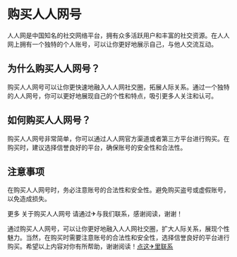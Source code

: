 # 购买人人网号

人人网是中国知名的社交网络平台，拥有众多活跃用户和丰富的社交资源。在人人网上拥有一个独特的个人账号，可以让你更好地展示自己，与他人交流互动。

## 为什么购买人人网号？

购买人人网号可以让你更快速地融入人人网社交圈，拓展人际关系。通过一个独特的人人网号，你可以更好地展现自己的个性和特点，吸引更多人关注和认可。

## 如何购买人人网号？

购买人人网号非常简单，你可以通过人人网官方渠道或者第三方平台进行购买。在购买时，建议选择信誉良好的平台，确保账号的安全性和合法性。

## 注意事项

在购买人人网号时，务必注意账号的合法性和安全性。避免购买盗号或虚假账号，以免造成损失。

更多 关于购买人人网号 请通过✈与我们联系，感谢阅读，谢谢！

通过购买人人网号，可以让你更好地融入人人网社交圈，扩大人际关系，展现个性魅力。当然，在购买时需要注意账号的合法性和安全性，选择信誉良好的平台进行购买。希望以上内容对你有所帮助，谢谢阅读！[点这✈里联系](https://a.k02.cc)